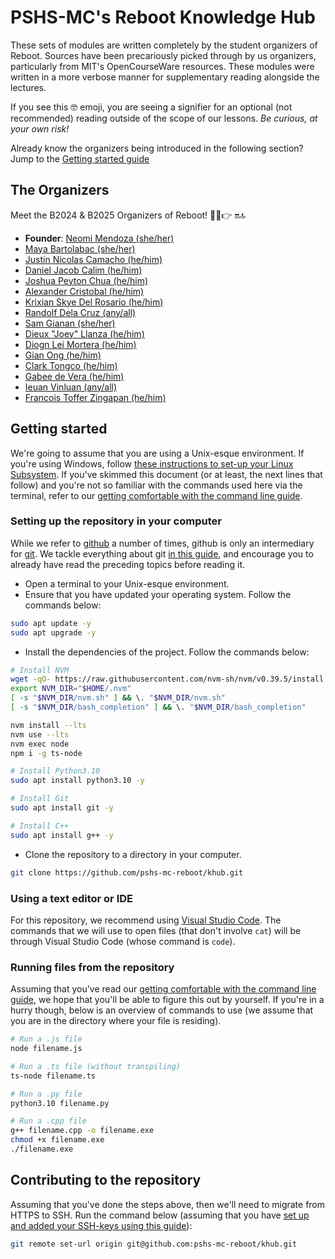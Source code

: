 # PSHS-MC's Reboot Knowledge Hub

These sets of modules are written completely by the student organizers of Reboot. Sources have been precariously picked through by us organizers, particularly from MIT's OpenCourseWare resources. These modules were written in a more verbose manner for supplementary reading alongside the lectures.

If you see this 🤓 emoji, you are seeing a signifier for an optional (not recommended) reading outside of the scope of our lessons. *Be curious, at your own risk!*

Already know the organizers being introduced in the following section? Jump to the [Getting started guide](#getting-started)

## The Organizers

Meet the B2024 & B2025 Organizers of Reboot! 🫵😎👉 🔛🔝

- **Founder**: [Neomi Mendoza (she/her)](./the-organizers/neomi-mendoza.md)
- [Maya Bartolabac (she/her)](./the-organizers/maya-bartolabac.md)
- [Justin Nicolas Camacho (he/him)](./the-organizers/justin-nicolas-camacho.md)
- [Daniel Jacob Calim (he/him)](./the-organizers/daniel-jacob-calim.md)
- [Joshua Peyton Chua (he/him)](./the-organizers/joshua-peyton-chua.md)
- [Alexander Cristobal (he/him)](./the-organizers/alexander-cristobal.md)
- [Krixian Skye Del Rosario (he/him)](./the-organizers/krixian-skye-del-rosario.md)
- [Randolf Dela Cruz (any/all)](./the-organizers/randolf-dela-cruz.md)
- [Sam Gianan (she/her)](./the-organizers/sam-gianan.md)
- [Dieux "Joey" Llanza (he/him)](./the-organizers/joey-dieux-llanza.md)
- [Diogn Lei Mortera (he/him)](./the-organizers/diogn-lei-mortera.md)
- [Gian Ong (he/him)](./the-organizers/gian-ong.md)
- [Clark Tongco (he/him)](./the-organizers/clark-tongco.md)
- [Gabee de Vera (he/him)](./the-organizers/gabee-de-vera.md)
- [Ieuan Vinluan (any/all)](./the-organizers/ieuan-vinluan.md)
- [Francois Toffer Zingapan (he/him)](./the-organizers/francois-toffer-zingapan.md)

## Getting started

We're going to assume that you are using a Unix-esque environment. If you're using Windows, follow [these instructions to set-up your Linux Subsystem](first-quarter/README.md#installing-windows-subsystem-for-linux-2). If you've skimmed this document (or at least, the next lines that follow) and you're not so familiar with the commands used here via the terminal, refer to our [getting comfortable with the command line guide](first-quarter/README.md#getting-comfortable-with-the-command-line).

### Setting up the repository in your computer

While we refer to [github](https://github.com) a number of times, github is only an intermediary for [git](https://git-scm.com). We tackle everything about git [in this guide](first-quarter/README.md#getting-to-know-git), and encourage you to already have read the preceding topics before reading it.

- Open a terminal to your Unix-esque environment.
- Ensure that you have updated your operating system. Follow the commands below:

```bash
sudo apt update -y
sudo apt upgrade -y
```

- Install the dependencies of the project. Follow the commands below:

```bash
# Install NVM
wget -qO- https://raw.githubusercontent.com/nvm-sh/nvm/v0.39.5/install.sh | bash
export NVM_DIR="$HOME/.nvm"
[ -s "$NVM_DIR/nvm.sh" ] && \. "$NVM_DIR/nvm.sh"
[ -s "$NVM_DIR/bash_completion" ] && \. "$NVM_DIR/bash_completion"

nvm install --lts
nvm use --lts
nvm exec node
npm i -g ts-node

# Install Python3.10
sudo apt install python3.10 -y

# Install Git
sudo apt install git -y

# Install C++
sudo apt install g++ -y
```

- Clone the repository to a directory in your computer.

```bash
git clone https://github.com/pshs-mc-reboot/khub.git
```

### Using a text editor or IDE

For this repository, we recommend using [Visual Studio Code](https://code.visualstudio.com/download). The commands that we will use to open files (that don't involve `cat`) will be through Visual Studio Code (whose command is `code`).

### Running files from the repository

Assuming that you've read our [getting comfortable with the command line guide](first-quarter/README.md#getting-comfortable-with-the-command-line), we hope that you'll be able to figure this out by yourself. If you're in a hurry though, below is an overview of commands to use (we assume that you are in the directory where your file is residing).

```bash
# Run a .js file
node filename.js
```

```bash
# Run a .ts file (without transpiling)
ts-node filename.ts
```

```bash
# Run a .py file
python3.10 filename.py
```

```bash
# Run a .cpp file
g++ filename.cpp -o filename.exe
chmod +x filename.exe
./filename.exe
```

## Contributing to the repository

Assuming that you've done the steps above, then we'll need to migrate from HTTPS to SSH. Run the command below (assuming that you have [set up and added your SSH-keys using this guide](/first-quarter/README.md#adding-ssh-keys-to-your-account)):

```bash
git remote set-url origin git@github.com:pshs-mc-reboot/khub.git
```
